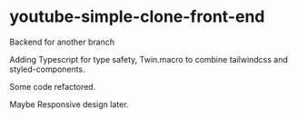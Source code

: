 # youtube-simple-clone-front-end

Backend for another branch

Adding Typescript for type safety, Twin.macro to combine tailwindcss and styled-components.

Some code refactored.

Maybe Responsive design later.
